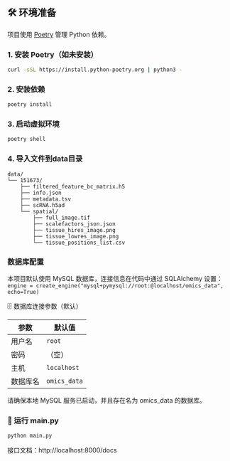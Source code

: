 ## 🛠️ 环境准备

项目使用 [Poetry](https://python-poetry.org/) 管理 Python 依赖。

### 1. 安装 Poetry（如未安装）

```bash
curl -sSL https://install.python-poetry.org | python3 -
```
### 2. 安装依赖
```bash
poetry install
```
### 3. 启动虚拟环境
```bash
poetry shell
```
### 4. 导入文件到data目录
```angular2html
data/
└── 151673/
    ├── filtered_feature_bc_matrix.h5
    ├── info.json
    ├── metadata.tsv
    ├── scRNA.h5ad
    └── spatial/
        ├── full_image.tif
        ├── scalefactors_json.json
        ├── tissue_hires_image.png
        ├── tissue_lowres_image.png
        └── tissue_positions_list.csv
```
### 数据库配置
本项目默认使用 MySQL 数据库，连接信息在代码中通过 SQLAlchemy 设置：
`engine = create_engine("mysql+pymysql://root:@localhost/omics_data", echo=True)`

 🗄️ 数据库连接参数（默认）

| 参数     | 默认值        |
|----------|---------------|
| 用户名   | `root`        |
| 密码     | （空）        |
| 主机     | `localhost`   |
| 数据库名 | `omics_data`  |

请确保本地 MySQL 服务已启动，并且存在名为 omics_data 的数据库。

### 🚀 运行 main.py
```bash
python main.py
```
接口文档：http://localhost:8000/docs